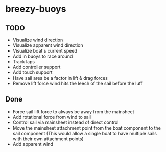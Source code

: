 # breezy-buoys


## TODO

* Visualize wind direction
* Visualize apparent wind direction
* Visualize boat's current speed
* Add in buoys to race around
* Track laps
* Add controller support
* Add touch support
* Have sail area be a factor in lift & drag forces
* Remove lift force wind hits the leech of the sail before the luff

## Done

* Force sail lift force to always be away from the mainsheet
* Add rotational force from wind to sail
* Control sail via mainsheet instead of direct control
* Move the mainsheet attachment point from the boat component to the sail component
  (This would allow a single boat to have multiple sails with their own attachment points)
* Add apparent wind
